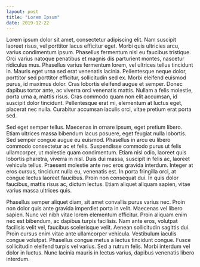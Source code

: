 ```yaml
---
layout: post
title: "Lorem Ipsum"
date: 2019-12-22
---
```


Lorem ipsum dolor sit amet, consectetur adipiscing elit. Nam suscipit laoreet risus, vel porttitor lacus efficitur eget. Morbi quis ultricies arcu, varius condimentum ipsum. Phasellus fermentum nisl eu faucibus tristique. Orci varius natoque penatibus et magnis dis parturient montes, nascetur ridiculus mus. Phasellus varius fermentum lorem, vel ultrices tellus tincidunt in. Mauris eget urna sed erat venenatis lacinia. Pellentesque neque dolor, porttitor sed porttitor efficitur, sollicitudin sed ex. Morbi eleifend euismod purus, id maximus dolor. Cras lobortis eleifend augue et semper. Donec dapibus tortor ante, ac viverra orci venenatis mattis. Nullam a felis molestie, porta urna a, mattis risus. Cras commodo quam non elit accumsan, id suscipit dolor tincidunt. Pellentesque erat mi, elementum at luctus eget, placerat nec nulla. Curabitur accumsan iaculis orci, vitae pretium erat porta sed.

Sed eget semper tellus. Maecenas in ornare ipsum, eget pretium libero. Etiam ultrices massa bibendum lacus posuere, eget feugiat nulla lobortis. Sed semper congue augue eu euismod. Phasellus in arcu eu libero commodo consectetur ac et felis. Suspendisse commodo purus ut felis ullamcorper, ut molestie quam condimentum. Etiam nisl odio, laoreet quis lobortis pharetra, viverra in nisl. Duis dui massa, suscipit in felis ac, laoreet vehicula tellus. Praesent molestie ante nec eros gravida interdum. Integer at eros cursus, tincidunt nulla eu, venenatis est. In porta fringilla orci, at congue lectus laoreet faucibus. Proin non consequat dui. In quis dolor faucibus, mattis risus ac, dictum lectus. Etiam aliquet aliquam sapien, vitae varius massa ultrices quis.

Phasellus semper aliquet diam, sit amet convallis purus varius nec. Proin non dolor quis ante gravida imperdiet porta in velit. Maecenas vel libero sapien. Nunc vel nibh vitae lorem elementum efficitur. Proin aliquam enim nec est bibendum, ac dapibus turpis facilisis. Nam ante eros, volutpat facilisis velit vel, faucibus scelerisque velit. Aenean sollicitudin sagittis dui. Proin cursus enim vitae ante ullamcorper vehicula. Vestibulum iaculis congue volutpat. Phasellus congue metus a lectus tincidunt congue. Fusce sollicitudin eleifend turpis vel varius. Sed a rutrum felis. Morbi interdum vel dolor in luctus. Nunc lacinia mauris in lectus varius, dapibus venenatis libero interdum.
